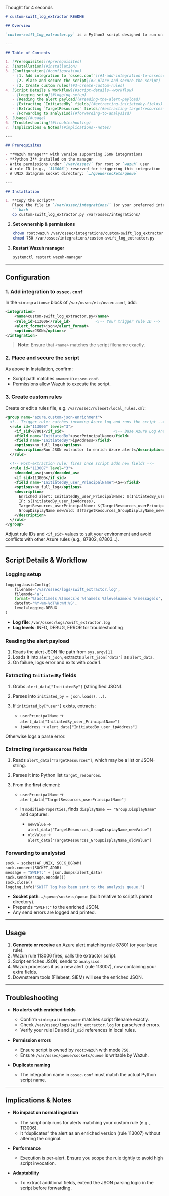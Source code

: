 Thought for 4 seconds


````markdown
# custom-swift_log_extractor README

## Overview

`custom-swift_log_extractor.py` is a Python3 script designed to run on a Wazuh manager. It listens for specific JSON-formatted Azure alerts (triggered via a custom rule), extracts additional fields from the alert payload, enriches the JSON, and forwards the result to the Wazuh analysis daemon (`analysisd`) via a UNIX datagram socket. The goal is to make fields like the initiating user’s principal name, IP address, and target resource group display names visible in subsequent alerts and in your SIEM.

---

## Table of Contents

1. [Prerequisites](#prerequisites)  
2. [Installation](#installation)  
3. [Configuration](#configuration)  
   - [1. Add integration to `ossec.conf`](#1-add-integration-to-ossecconf)  
   - [2. Place and secure the script](#2-place-and-secure-the-script)  
   - [3. Create custom rules](#3-create-custom-rules)  
4. [Script Details & Workflow](#script-details--workflow)  
   - [Logging setup](#logging-setup)  
   - [Reading the alert payload](#reading-the-alert-payload)  
   - [Extracting `InitiatedBy` fields](#extracting-initiatedby-fields)  
   - [Extracting `TargetResources` fields](#extracting-targetresources-fields)  
   - [Forwarding to analysisd](#forwarding-to-analysisd)  
5. [Usage](#usage)  
6. [Troubleshooting](#troubleshooting)  
7. [Implications & Notes](#implications--notes)  

---

## Prerequisites

- **Wazuh manager** with version supporting JSON integrations  
- **Python 3** installed on the manager  
- Write permissions under `/var/ossec/` for root or `wazuh` user  
- A rule ID (e.g., `113006`) reserved for triggering this integration  
- A UNIX datagram socket directory: `…/queue/sockets/queue`  

---

## Installation

1. **Copy the script**  
   Place the file in `/var/ossec/integrations/` (or your preferred integrations directory):  
   ```bash
   cp custom-swift_log_extractor.py /var/ossec/integrations/
````

2. **Set ownership & permissions**

   ```bash
   chown root:wazuh /var/ossec/integrations/custom-swift_log_extractor.py
   chmod 750 /var/ossec/integrations/custom-swift_log_extractor.py
   ```

3. **Restart Wazuh manager**

   ```bash
   systemctl restart wazuh-manager
   ```

---

## Configuration

### 1. Add integration to `ossec.conf`

In the `<integrations>` block of `/var/ossec/etc/ossec.conf`, add:

```xml
<integration>
    <name>custom-swift_log_extractor.py</name>
    <rule_id>113006</rule_id>           <!-- Your trigger rule ID -->
    <alert_format>json</alert_format>
    <options>JSON</options>
</integration>
```

> **Note:** Ensure that `<name>` matches the script filename exactly.

### 2. Place and secure the script

As above in Installation, confirm:

* Script path matches `<name>` in `ossec.conf`.
* Permissions allow Wazuh to execute the script.

### 3. Create custom rules

Create or edit a rules file, e.g. `/var/ossec/ruleset/local_rules.xml`:

```xml
<group name="azure,custom-json-enrichment">
  <!-- Trigger rule: catches incoming Azure log and runs the script -->
  <rule id="113006" level="3">
    <if_sid>87801</if_sid>                      <!-- Base Azure Log Analytics rule -->
    <field name="InitiatedBy">userPrincipalName</field>
    <field name="InitiatedBy">ipAddress</field>
    <options>no_full_log</options>
    <description>Run JSON extractor to enrich Azure alert</description>
  </rule>

  <!-- Post-extraction rule: fires once script adds new fields -->
  <rule id="113007" level="3">
    <decoded_as>json</decoded_as>
    <if_sid>113006</if_sid>
    <field name="InitiatedBy_user_PrincipalName">\S+</field>
    <options>no_full_log</options>
    <description>
      Enriched alert: InitiatedBy_user_PrincipalName: $(InitiatedBy_user_PrincipalName),
      IP: $(InitiatedBy_user_ipAddress),
      TargetResources_userPrincipalName: $(TargetResources_userPrincipalName),
      GroupDisplayName new/old: $(TargetResources_GroupDisplayName_newValue)/$(TargetResources_GroupDisplayName_oldValue)
    </description>
  </rule>
</group>
```

Adjust rule IDs and `<if_sid>` values to suit your environment and avoid conflicts with other Azure rules (e.g., 87802, 87803…).

---

## Script Details & Workflow

### Logging setup

```python
logging.basicConfig(
    filename='/var/ossec/logs/swift_extractor.log',
    filemode='a',
    format='%(asctime)s,%(msecs)d %(name)s %(levelname)s %(message)s',
    datefmt='%Y-%m-%dT%H:%M:%S',
    level=logging.DEBUG
)
```

* **Log file**: `/var/ossec/logs/swift_extractor.log`
* **Log levels**: INFO, DEBUG, ERROR for troubleshooting

### Reading the alert payload

1. Reads the alert JSON file path from `sys.argv[1]`.
2. Loads it into `alert_json`, extracts `alert_json["data"]` as `alert_data`.
3. On failure, logs error and exits with code 1.

### Extracting `InitiatedBy` fields

1. Grabs `alert_data["InitiatedBy"]` (stringified JSON).
2. Parses into `initiated_by = json.loads(...)`.
3. If `initiated_by["user"]` exists, extracts:

   * `userPrincipalName` → `alert_data["InitiatedBy_user_PrincipalName"]`
   * `ipAddress` → `alert_data["InitiatedBy_user_ipAddress"]`

Otherwise logs a parse error.

### Extracting `TargetResources` fields

1. Reads `alert_data["TargetResources"]`, which may be a list or JSON-string.
2. Parses it into Python list `target_resources`.
3. From the **first** element:

   * `userPrincipalName` → `alert_data["TargetResources_userPrincipalName"]`
   * In `modifiedProperties`, finds `displayName == "Group.DisplayName"` and captures:

     * `newValue` → `alert_data["TargetResources_GroupDisplayName_newValue"]`
     * `oldValue` → `alert_data["TargetResources_GroupDisplayName_oldValue"]`

### Forwarding to analysisd

```python
sock = socket(AF_UNIX, SOCK_DGRAM)
sock.connect(SOCKET_ADDR)
message = "SWIFT:" + json.dumps(alert_data)
sock.send(message.encode())
sock.close()
logging.info("SWIFT log has been sent to the analysis queue.")
```

* **Socket path**: `…/queue/sockets/queue` (built relative to script’s parent directory).
* Prepends `"SWIFT:"` to the enriched JSON.
* Any send errors are logged and printed.

---

## Usage

1. **Generate or receive** an Azure alert matching rule 87801 (or your base rule).
2. Wazuh rule 113006 fires, calls the extractor script.
3. Script enriches JSON, sends to `analysisd`.
4. Wazuh processes it as a new alert (rule 113007), now containing your extra fields.
5. Downstream tools (Filebeat, SIEM) will see the enriched JSON.

---

## Troubleshooting

* **No alerts with enriched fields**

  * Confirm `<integration><name>` matches script filename exactly.
  * Check `/var/ossec/logs/swift_extractor.log` for parse/send errors.
  * Verify your rule IDs and `if_sid` references in local rules.

* **Permission errors**

  * Ensure script is owned by `root:wazuh` with mode `750`.
  * Ensure `/var/ossec/queue/sockets/queue` is writable by Wazuh.

* **Duplicate naming**

  * The integration name in `ossec.conf` must match the actual Python script name.

---

## Implications & Notes

* **No impact on normal ingestion**

  * The script only runs for alerts matching your custom rule (e.g., 113006).
  * It “duplicates” the alert as an enriched version (rule 113007) without altering the original.

* **Performance**

  * Execution is per-alert. Ensure you scope the rule tightly to avoid high script invocation.

* **Adaptability**

  * To extract additional fields, extend the JSON parsing logic in the script before forwarding.
